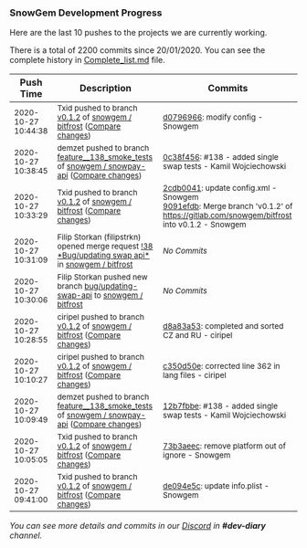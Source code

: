 
### SnowGem Development Progress

Here are the last 10 pushes to the projects we are currently working.

There is a total of 2200 commits since 20/01/2020. You can see the complete history in
 [Complete_list.md](Complete_list.md) file.

| Push Time | Description | Commits |
| --- | --- | --- |
| <sub>2020-10-27 10:44:38</sub> | <sub>Txid pushed to branch [v0\.1\.2](https://gitlab.com/snowgem/bitfrost/commits/v0.1.2) of [snowgem / bitfrost](https://gitlab.com/snowgem/bitfrost) ([Compare changes](https://gitlab.com/snowgem/bitfrost/compare/9091efdb66af113670f5f87edc00e4546156fa22...d0796966b41de371e8cfade38f9210825568f478))</sub> | <sub>[d0796966](https://gitlab.com/snowgem/bitfrost/-/commit/d0796966b41de371e8cfade38f9210825568f478): modify config - Snowgem</sub> |
| <sub>2020-10-27 10:38:45</sub> | <sub>demzet pushed to branch [feature\_\_138\_smoke\_tests](https://gitlab.com/snowgem/snowpay-api/commits/feature__138_smoke_tests) of [snowgem / snowpay\-api](https://gitlab.com/snowgem/snowpay-api) ([Compare changes](https://gitlab.com/snowgem/snowpay-api/compare/12b7fbbecd989343b8e309ceb4a2e6972962d323...0c38f456f0581915aa3c6fe09d4633e9878b6453))</sub> | <sub>[0c38f456](https://gitlab.com/snowgem/snowpay-api/-/commit/0c38f456f0581915aa3c6fe09d4633e9878b6453): #138 - added single swap tests - Kamil Wojciechowski</sub> |
| <sub>2020-10-27 10:33:29</sub> | <sub>Txid pushed to branch [v0\.1\.2](https://gitlab.com/snowgem/bitfrost/commits/v0.1.2) of [snowgem / bitfrost](https://gitlab.com/snowgem/bitfrost) ([Compare changes](https://gitlab.com/snowgem/bitfrost/compare/d8a83a53bdcd807c0f9c4aeb11788266addb441f...9091efdb66af113670f5f87edc00e4546156fa22))</sub> | <sub>[2cdb0041](https://gitlab.com/snowgem/bitfrost/-/commit/2cdb0041a544d22e25f817abc5f5f83f61bc624a): update config.xml - Snowgem<br>[9091efdb](https://gitlab.com/snowgem/bitfrost/-/commit/9091efdb66af113670f5f87edc00e4546156fa22): Merge branch 'v0.1.2' of https://gitlab.com/snowgem/bitfrost into v0.1.2 - Snowgem</sub> |
| <sub>2020-10-27 10:31:09</sub> | <sub>Filip Storkan (filipstrkn) opened merge request [\!38 \*Bug/updating swap api\*](https://gitlab.com/snowgem/bitfrost/-/merge_requests/38) in [snowgem / bitfrost](https://gitlab.com/snowgem/bitfrost)</sub> | <sub>_No Commits_</sub> |
| <sub>2020-10-27 10:30:06</sub> | <sub>Filip Storkan pushed new branch [bug/updating\-swap\-api](https://gitlab.com/snowgem/bitfrost/commits/bug/updating-swap-api) to [snowgem / bitfrost](https://gitlab.com/snowgem/bitfrost)</sub> | <sub>_No Commits_</sub> |
| <sub>2020-10-27 10:28:55</sub> | <sub>ciripel pushed to branch [v0\.1\.2](https://gitlab.com/snowgem/bitfrost/commits/v0.1.2) of [snowgem / bitfrost](https://gitlab.com/snowgem/bitfrost) ([Compare changes](https://gitlab.com/snowgem/bitfrost/compare/c350d50ecdc5e93c46eb303e556f77edda1da926...d8a83a53bdcd807c0f9c4aeb11788266addb441f))</sub> | <sub>[d8a83a53](https://gitlab.com/snowgem/bitfrost/-/commit/d8a83a53bdcd807c0f9c4aeb11788266addb441f): completed and sorted CZ and RU - ciripel</sub> |
| <sub>2020-10-27 10:10:27</sub> | <sub>ciripel pushed to branch [v0\.1\.2](https://gitlab.com/snowgem/bitfrost/commits/v0.1.2) of [snowgem / bitfrost](https://gitlab.com/snowgem/bitfrost) ([Compare changes](https://gitlab.com/snowgem/bitfrost/compare/73b3aeece606928dedaa703664d4efd0d873be2d...c350d50ecdc5e93c46eb303e556f77edda1da926))</sub> | <sub>[c350d50e](https://gitlab.com/snowgem/bitfrost/-/commit/c350d50ecdc5e93c46eb303e556f77edda1da926): corrected line 362 in lang files - ciripel</sub> |
| <sub>2020-10-27 10:09:49</sub> | <sub>demzet pushed to branch [feature\_\_138\_smoke\_tests](https://gitlab.com/snowgem/snowpay-api/commits/feature__138_smoke_tests) of [snowgem / snowpay\-api](https://gitlab.com/snowgem/snowpay-api) ([Compare changes](https://gitlab.com/snowgem/snowpay-api/compare/6cde95a8a3dfe591f4a3628ae43cb1eb3f03175c...12b7fbbecd989343b8e309ceb4a2e6972962d323))</sub> | <sub>[12b7fbbe](https://gitlab.com/snowgem/snowpay-api/-/commit/12b7fbbecd989343b8e309ceb4a2e6972962d323): #138 - added single swap tests - Kamil Wojciechowski</sub> |
| <sub>2020-10-27 10:05:05</sub> | <sub>Txid pushed to branch [v0\.1\.2](https://gitlab.com/snowgem/bitfrost/commits/v0.1.2) of [snowgem / bitfrost](https://gitlab.com/snowgem/bitfrost) ([Compare changes](https://gitlab.com/snowgem/bitfrost/compare/de094e5cdddb3e33983f14c976e4ad6dfd3d50cc...73b3aeece606928dedaa703664d4efd0d873be2d))</sub> | <sub>[73b3aeec](https://gitlab.com/snowgem/bitfrost/-/commit/73b3aeece606928dedaa703664d4efd0d873be2d): remove platform out of ignore - Snowgem</sub> |
| <sub>2020-10-27 09:41:00</sub> | <sub>Txid pushed to branch [v0\.1\.2](https://gitlab.com/snowgem/bitfrost/commits/v0.1.2) of [snowgem / bitfrost](https://gitlab.com/snowgem/bitfrost) ([Compare changes](https://gitlab.com/snowgem/bitfrost/compare/d0c673e04fe37c9a4fe010c03c7e91ea674a8a5d...de094e5cdddb3e33983f14c976e4ad6dfd3d50cc))</sub> | <sub>[de094e5c](https://gitlab.com/snowgem/bitfrost/-/commit/de094e5cdddb3e33983f14c976e4ad6dfd3d50cc): update info.plist - Snowgem</sub> |

_You can see more details and commits in our [Discord](https://discord.gg/zumGnbg) in **#dev-diary** channel._
